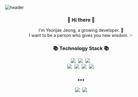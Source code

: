 ![header](https://capsule-render.vercel.app/api?type=wave&color=auto&height=300&section=header&text=WELCOME%20%20%20%20%20%20&fontSize=100)

<h3 align="center"> 👋 Hi there 👋 </h3>
<p align="center">
I'm Yeonjae Jeong, a growing developer. 🌱 <br>
I want to be a person who gives you new wisdom. ✨
</p>
<h3 align="center">📚 Technology Stack 📚</h3>
<p align="center">
  <img src="https://img.shields.io/badge/-Java-orange"/>&nbsp
  <img src="https://img.shields.io/badge/-SpringBoot-brightgreen"/>&nbsp
  <img src="https://img.shields.io/badge/-JPA-brightgreen"/>&nbsp
  <br>
  <img src="https://img.shields.io/badge/-MySQL-navy"/>&nbsp
  <img src="https://img.shields.io/badge/-AWS-black"/>&nbsp
  <img src="https://img.shields.io/badge/-JavaScript-yellow"/>&nbsp
  <img src="https://img.shields.io/badge/-Nginx-yellowgreen"/>&nbsp
  <br>
</p>

<h3 align="center">•••</h3>

<p align="center">
  <a href="https://yeonjaery.oopy.io/"><img src="https://img.shields.io/badge/Tech%20Blog-262626?style=flat-square&logo=D-Wave Systems&logoColor=white&link=https://newwisdom.tistory.com"/></a>&nbsp
  <a href="mailto:yeonjaery@gmail.com"><img src="https://img.shields.io/badge/Gmail-d14836?style=flat-square&logo=Gmail&logoColor=white&link=mailto:yeonjaery@gmail.com"/></a>
</p>
